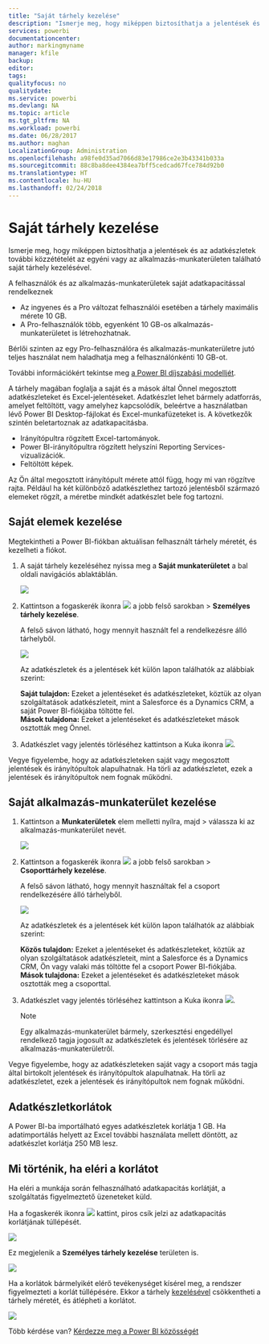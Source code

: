 ```yaml
---
title: "Saját tárhely kezelése"
description: "Ismerje meg, hogy miképpen biztosíthatja a jelentések és az adatkészletek további közzétételét az egyéni vagy az alkalmazás-munkaterületen található saját tárhely kezelésével."
services: powerbi
documentationcenter: 
author: markingmyname
manager: kfile
backup: 
editor: 
tags: 
qualityfocus: no
qualitydate: 
ms.service: powerbi
ms.devlang: NA
ms.topic: article
ms.tgt_pltfrm: NA
ms.workload: powerbi
ms.date: 06/28/2017
ms.author: maghan
LocalizationGroup: Administration
ms.openlocfilehash: a98fe0d35ad7066d83e17986ce2e3b43341b033a
ms.sourcegitcommit: 88c8ba8dee4384ea7bff5cedcad67fce784d92b0
ms.translationtype: HT
ms.contentlocale: hu-HU
ms.lasthandoff: 02/24/2018
---
```

# <a name="manage-your-data-storage"></a>Saját tárhely kezelése
Ismerje meg, hogy miképpen biztosíthatja a jelentések és az adatkészletek további közzétételét az egyéni vagy az alkalmazás-munkaterületen található saját tárhely kezelésével.

A felhasználók és az alkalmazás-munkaterületek saját adatkapacitással rendelkeznek

* Az ingyenes és a Pro változat felhasználói esetében a tárhely maximális mérete 10 GB.
* A Pro-felhasználók több, egyenként 10 GB-os alkalmazás-munkaterületet is létrehozhatnak.

Bérlői szinten az egy Pro-felhasználóra és alkalmazás-munkaterületre jutó teljes használat nem haladhatja meg a felhasználónkénti 10 GB-ot.

További információkért tekintse meg [a Power BI díjszabási modelljét](https://powerbi.microsoft.com/pricing).

A tárhely magában foglalja a saját és a mások által Önnel megosztott adatkészleteket és Excel-jelentéseket. Adatkészlet lehet bármely adatforrás, amelyet feltöltött, vagy amelyhez kapcsolódik, beleértve a használatban lévő Power BI Desktop-fájlokat és Excel-munkafüzeteket is. A következők szintén beletartoznak az adatkapacitásba.

* Irányítópultra rögzített Excel-tartományok.
* Power BI-irányítópultra rögzített helyszíni Reporting Services-vizualizációk.
* Feltöltött képek.

Az Ön által megosztott irányítópult mérete attól függ, hogy mi van rögzítve rajta. Például ha két különböző adatkészlethez tartozó jelentésből származó elemeket rögzít, a méretbe mindkét adatkészlet bele fog tartozni.

<a name="manage"/>

## <a name="manage-items-owned-by-you"></a>Saját elemek kezelése
Megtekintheti a Power BI-fiókban aktuálisan felhasznált tárhely méretét, és kezelheti a fiókot.

1. A saját tárhely kezeléséhez nyissa meg a **Saját munkaterületet** a bal oldali navigációs ablaktáblán.
   
    ![](media/service-admin-manage-your-data-storage-in-power-bi/pbi_myworkspace.png)
2. Kattintson a fogaskerék ikonra ![](media/service-admin-manage-your-data-storage-in-power-bi/pbi_gearicon.png) a jobb felső sarokban \> **Személyes tárhely kezelése**.
   
    A felső sávon látható, hogy mennyit használt fel a rendelkezésre álló tárhelyből.
   
    ![](media/service-admin-manage-your-data-storage-in-power-bi/pbi_persnlstorage.png)
   
    Az adatkészletek és a jelentések két külön lapon találhatók az alábbiak szerint:
   
    **Saját tulajdon:** Ezeket a jelentéseket és adatkészleteket, köztük az olyan szolgáltatások adatkészleteit, mint a Salesforce és a Dynamics CRM, a saját Power BI-fiókjába töltötte fel.  
    **Mások tulajdona:** Ezeket a jelentéseket és adatkészleteket mások osztották meg Önnel.
3. Adatkészlet vagy jelentés törléséhez kattintson a Kuka ikonra ![](media/service-admin-manage-your-data-storage-in-power-bi/pbi_deleteicon.png).

Vegye figyelembe, hogy az adatkészleteken saját vagy megosztott jelentések és irányítópultok alapulhatnak. Ha törli az adatkészletet, ezek a jelentések és irányítópultok nem fognak működni.

## <a name="manage-your-app-workspace"></a>Saját alkalmazás-munkaterület kezelése
1. Kattintson a **Munkaterületek** elem melletti nyílra, majd \> válassza ki az alkalmazás-munkaterület nevét.
   
    ![](media/service-admin-manage-your-data-storage-in-power-bi/pbi_groupworkspaces.png)
2. Kattintson a fogaskerék ikonra ![](media/service-admin-manage-your-data-storage-in-power-bi/pbi_gearicon.png) a jobb felső sarokban \> **Csoporttárhely kezelése**.
   
    A felső sávon látható, hogy mennyit használtak fel a csoport rendelkezésére álló tárhelyből.
   
    ![](media/service-admin-manage-your-data-storage-in-power-bi/pbi_groupstorage.png)
   
    Az adatkészletek és a jelentések két külön lapon találhatók az alábbiak szerint:
   
    **Közös tulajdon:** Ezeket a jelentéseket és adatkészleteket, köztük az olyan szolgáltatások adatkészleteit, mint a Salesforce és a Dynamics CRM, Ön vagy valaki más töltötte fel a csoport Power BI-fiókjába.
    **Mások tulajdona:** Ezeket a jelentéseket és adatkészleteket mások osztották meg a csoporttal.
3. Adatkészlet vagy jelentés törléséhez kattintson a Kuka ikonra ![](media/service-admin-manage-your-data-storage-in-power-bi/pbi_deleteicon.png).
   
   > [!NOTE]
   > Egy alkalmazás-munkaterület bármely, szerkesztési engedéllyel rendelkező tagja jogosult az adatkészletek és jelentések törlésére az alkalmazás-munkaterületről.
   > 
   > 

Vegye figyelembe, hogy az adatkészleteken saját vagy a csoport más tagja által birtokolt jelentések és irányítópultok alapulhatnak. Ha törli az adatkészletet, ezek a jelentések és irányítópultok nem fognak működni.

## <a name="dataset-limits"></a>Adatkészletkorlátok
A Power BI-ba importálható egyes adatkészletek korlátja 1 GB. Ha adatimportálás helyett az Excel további használata mellett döntött, az adatkészlet korlátja 250 MB lesz.

## <a name="what-happens-when-you-hit-a-limit"></a>Mi történik, ha eléri a korlátot
Ha eléri a munkája során felhasználható adatkapacitás korlátját, a szolgáltatás figyelmeztető üzeneteket küld. 

Ha a fogaskerék ikonra ![](media/service-admin-manage-your-data-storage-in-power-bi/pbi_gearicon.png) kattint, piros csík jelzi az adatkapacitás korlátjának túllépését.

![](media/service-admin-manage-your-data-storage-in-power-bi/manage-storage-limit.png)

Ez megjelenik a **Személyes tárhely kezelése** területen is.

 ![](media/service-admin-manage-your-data-storage-in-power-bi/manage-storage-limit2.png)

 Ha a korlátok bármelyikét elérő tevékenységet kísérel meg, a rendszer figyelmezteti a korlát túllépésére. Ekkor a tárhely [kezelésével](#manage) csökkentheti a tárhely méretét, és átlépheti a korlátot.

 ![](media/service-admin-manage-your-data-storage-in-power-bi/powerbi-pro-over-limit.png)

 Több kérdése van? [Kérdezze meg a Power BI közösségét](http://community.powerbi.com/)


